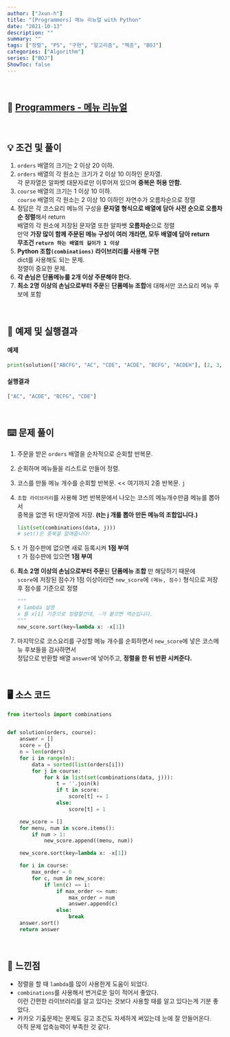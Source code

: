 ```yaml
---
author: ["Jxun-h"]
title: "[Programmers] 메뉴 리뉴얼 with Python"
date: "2021-10-13"
description: ""
summary: ""
tags: ["정렬", "PS", "구현", "알고리즘", "백준", "BOJ"]
categories: ["Algorithm"]
series: ["BOJ"]
ShowToc: false
---
```


<br>

## 📌 <a href="https://programmers.co.kr/learn/courses/30/lessons/72411" target="_blank">Programmers - 메뉴 리뉴얼</a>

<br>

## 💡 조건 및 풀이

1.  `orders` 배열의 크기는 2 이상 20 이하.
2.  `orders` 배열의 각 원소는 크기가 2 이상 10 이하인 문자열.  
    각 문자열은 알파벳 대문자로만 이루어져 있으며 **중복은 허용 안함.**
3.  `course` 배열의 크기는 1 이상 10 이하.  
    `course` 배열의 각 원소는 2 이상 10 이하인 자연수가 오름차순으로 정렬
4.  정답은 각 코스요리 메뉴의 구성을 **문자열 형식으로 배열에 담아 사전 순으로 오름차순 정렬**해서 return  
    배열의 각 원소에 저장된 문자열 또한 알파벳 **오름차순**으로 정렬  
    만약 **가장 많이 함께 주문된 메뉴 구성이 여러 개라면, 모두 배열에 담아 return**  
    **무조건 `return 하는 배열의 길이가 1 이상`**
5.  **Python 조합`(combinations)` 라이브러리를 사용해 구현**  
    dict를 사용해도 되는 문제.  
    정렬이 중요한 문제.
6.  **각 손님은 단품메뉴를 2개 이상 주문해야 한다.**
7.  **최소 2명 이상의 손님으로부터 주문**된 **단품메뉴 조합**에 대해서만 코스요리 메뉴 후보에 포함

<br>

## 🔖 예제 및 실행결과

#### 예제

```python
print(solution(["ABCFG", "AC", "CDE", "ACDE", "BCFG", "ACDEH"], [2, 3, 4]))
```

#### 실행결과

```python
["AC", "ACDE", "BCFG", "CDE"]
```

<br>

## ⌨️ 문제 풀이

1.  주문을 받은 `orders` 배열을 순차적으로 순회할 반복문.
2.  순회하며 메뉴들을 리스트로 만들어 정렬.
3.  코스를 만들 메뉴 개수를 순회할 반복문. << 여기까지 2중 반복문. `j`
4.  `조합 라이브러리`를 사용해 3번 반복문에서 나오는 코스의 메뉴개수만큼 메뉴를 뽑아서  
    중복을 없앤 뒤 t문자열에 저장. **(t는 j 개를 뽑아 만든 메뉴의 조합입니다.)**
    
    ```python
    list(set(combinations(data, j)))
    # set()은 중복을 없애줍니다!
    ```
    
5.  `t` 가 점수판에 없으면 새로 등록시켜 **1점 부여**  
    `t` 가 점수판에 있으면 **1점 부여**
6.  **최소 2명 이상의 손님으로부터 주문**된 **단품메뉴 조합** 만 해당하기 때문에  
    `score`에 저장된 점수가 1점 이상이라면 `new_score`에 `(메뉴, 점수)` 형식으로 저장 후 점수를 기준으로 정렬
    
    ```python
    """
    # lambda 설명
    x 를 x[1] 기준으로 정렬할건데, -가 붙으면 역순입니다.
    """ 
    new_score.sort(key=lambda x: -x[1])
    ```
    
7.  마지막으로 코스요리를 구성할 메뉴 개수를 순회하면서 `new_score`에 넣은 코스메뉴 후보들을 검사하면서  
    정답으로 반환할 배열 `answer`에 넣어주고, **정렬을 한 뒤 반환 시켜준다.**

<br>

## 🖥 소스 코드

```python
from itertools import combinations


def solution(orders, course):
    answer = []
    score = {}
    n = len(orders)
    for i in range(n):
        data = sorted(list(orders[i]))
        for j in course:
            for k in list(set(combinations(data, j))):
                t = ''.join(k)
                if t in score:
                    score[t] += 1
                else:
                    score[t] = 1

    new_score = []
    for menu, num in score.items():
        if num > 1:
            new_score.append((menu, num))

    new_score.sort(key=lambda x: -x[1])

    for i in course:
        max_order = 0
        for c, num in new_score:
            if len(c) == i:
                if max_order <= num:
                    max_order = num
                    answer.append(c)
                else:
                    break
    answer.sort()
    return answer
```

<br>

## 💾 느낀점

-   정렬을 할 때 `lambda`를 많이 사용한게 도움이 되었다.
-   `combinations`를 사용해서 번거로운 일이 적어서 좋았다.  
    이런 간편한 라이브러리를 알고 있다는 것보다 사용할 때를 알고 있다는게 기분 좋았다.
-   카카오 기춟문제는 문제도 길고 조건도 자세하게 써있는데 눈에 잘 안들어온다.  
    아직 문제 압축능력이 부족한 것 같다.